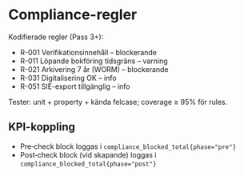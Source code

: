 # Compliance-regler

Kodifierade regler (Pass 3+):

- R-001 Verifikationsinnehåll – blockerande
- R-011 Löpande bokföring tidsgräns – varning
- R-021 Arkivering 7 år (WORM) – blockerande
- R-031 Digitalisering OK – info
- R-051 SIE-export tillgänglig – info

Tester: unit + property + kända felcase; coverage ≥ 95% för rules.

## KPI-koppling
- Pre‑check block loggas i `compliance_blocked_total{phase="pre"}`
- Post‑check block (vid skapande) loggas i `compliance_blocked_total{phase="post"}`

